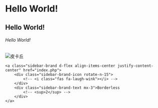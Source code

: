 # Hello World!
## Hello World!
###### Hello World!
![皮卡丘](https://i.imgur.com/BLzDiei.png)
```
<a class="sidebar-brand d-flex align-items-center justify-content-center" href="index.php">
    <div class="sidebar-brand-icon rotate-n-15">
        <!-- <i class="fas fa-laugh-wink"></i> -->
    </div>
    <div class="sidebar-brand-text mx-3">Borderless
        <!-- <sup>2</sup> -->
    </div>
</a>
```
